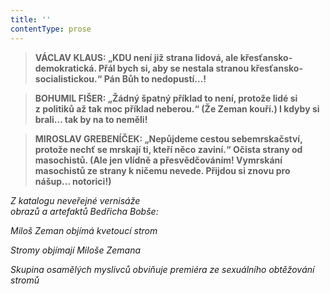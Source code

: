 ```yaml
---
title: ''
contentType: prose
---
```


<section>

> ****VÁCLAV KLAUS**: „KDU není již strana lidová, ale křesťansko­demokratická. Přál bych si, aby se nestala stranou křesťansko­socialistickou.“ **Pán Bůh to nedopustí…!****

> ****BOHUMIL FIŠER**: „Žádný špatný příklad to není, protože lidé si z politiků až tak moc příklad neberou.“ (Že Zeman kouří.) **I kdyby si brali… tak by na to neměli!****

> ****MIROSLAV GREBENÍČEK**: „Nepůjdeme cestou sebemrskačství, protože nechť se mrskají ti, kteří něco zaviní.“ **Očista strany od masochistů. (Ale jen vlídně a přesvědčováním! Vy­mrskání masochistů ze strany k ničemu nevede. Přijdou si znovu pro nášup… notorici!)****

_Z katalogu neveřejné vernisáže  
obrazů a artefaktů Bedřicha Bobše:_

</section>

<section>

_Miloš Zeman objímá kvetoucí strom_

</section>

<section>

_Stromy objímají Miloše Zemana_

</section>

<section>

_Skupina osamělých myslivců obviňuje premiéra ze sexuálního obtěžování stromů_

</section>
